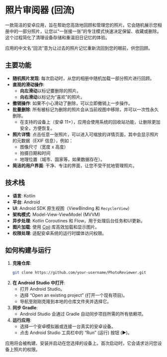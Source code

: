 # 照片审阅器 (回流)

一款简洁的安卓应用，旨在帮助您高效地回顾和管理您的照片。它会随机展示您相册中的一部分照片，让您以“一张接一张”的专注模式快速决定保留、收藏或删除。这个过程简化了清理设备存储和重温旧日记忆的体验。

应用的中文名“回流”意为让过去的照片记忆重新流回到您的眼前，供您回顾。

## 主要功能

- **随机照片发现**: 每次启动时，从您的相册中随机加载一部分照片进行回顾。
- **直观的滑动操作**:
    - **向左滑动**以标记要删除的照片。
    - **向右滑动**以标记为“喜欢”的照片。
- **撤销操作**: 如果不小心滑动了删除，可以立即撤销上一步操作。
- **批量删除**: 所有被标记为删除的照片会从当前视图中移除，并可以一次性永久删除。
    - 在支持的设备上（安卓 11+），应用会使用系统的回收站功能，让删除更加安全，方便恢复。
- **照片详情**: 点击任意一张照片，可以进入可缩放的详情页面，其中会显示照片的元数据（EXIF 信息），例如：
    - 图像尺寸（宽度 x 高度）
    - 拍摄日期和时间
    - 地理位置（城市、国家等，如果数据存在）。
- **简洁的用户界面**: 干净、专注的界面，让您不受干扰地管理照片。

## 技术栈

- **语言**: Kotlin
- **平台**: Android
- **UI**: Android SDK 原生视图（ViewBinding 和 `RecyclerView`）
- **架构模式**: Model-View-ViewModel (MVVM)
- **异步处理**: Kotlin Coroutines 和 Flow，用于处理后台任务和UI更新。
- **图片加载**: 使用 [Coil](https://coil-kt.github.io/coil/) 库高效加载和显示图片。
- **权限处理**: 适配安卓系统的运行时媒体访问权限。

## 如何构建与运行

1.  **克隆仓库**:
    ```bash
    git clone https://github.com/your-username/PhotoReviewer.git
    ```
2.  **在 Android Studio 中打开**:
    - 打开 Android Studio。
    - 选择 “Open an existing project” (打开一个现有项目)。
    - 导航至刚刚克隆到本地的仓库文件夹并选择它。
3.  **同步 Gradle**:
    - Android Studio 会通过 Gradle 自动同步项目所需的所有依赖项。
4.  **运行应用**:
    - 选择一个安卓模拟器或连接一台真实的安卓设备。
    - 点击 Android Studio 工具栏中的 “Run” (运行) 按钮 (▶️)。

应用将会被构建、安装并启动在您选择的设备上。首次启动时，它会请求访问您设备上照片的权限。
